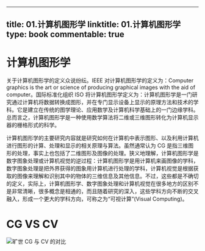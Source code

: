 
---
title: 01.计算机图形学
linktitle: 01.计算机图形学
type: book
commentable: true
---

# 计算机图形学

关于计算机图形学的定义众说纷纭。IEEE 对计算机图形学的定义为：Computer graphics is the art or science of producing graphical images with the aid of computer。国际标准化组织 ISO 将计算机图形学定义为：计算机图形学是一门研究通过计算机将数据转换成图形，并在专门显示设备上显示的原理方法和技术的学科。它是建立在传统的图学理论、应用数学及计算机科学基础上的一门边缘学科。总而言之，计算机图形学是一种使用数学算法将二维或三维图形转化为计算机显示器的栅格形式的科学。

计算机图形学的主要研究内容就是研究如何在计算机中表示图形、以及利用计算机进行图形的计算、处理和显示的相关原理与算法。虽然通常认为 CG 是指三维图形的处理，事实上也包括了二维图形及图像的处理。狭义地理解，计算机图形学是数字图象处理或计算机视觉的逆过程：计算机图形学是用计算机来画图像的学科，数字图象处理是把外界获得的图象用计算机进行处理的学科，计算机视觉是根据获取的图像来理解和识别其中的物体的三维信息及其他信息。不过，这些都是不确切的定义，实际上，计算机图形学、数字图象处理和计算机视觉在很多地方的区别不是非常清晰，很多概念是相通的，而且随着研究的深入，这些学科方向不断的交叉融入，形成一个更大的学科方向，可称之为“可视计算”(Visual Computing)。

# CG VS CV

![旷世 CG 与 CV 的对比](https://assets.ng-tech.icu/item/20221229212938.png)

    